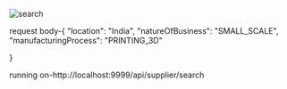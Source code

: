 ![search](https://github.com/user-attachments/assets/e537165a-f276-4a8f-b4e1-36947c8735ef)

request body-{
  "location": "India",
  "natureOfBusiness": "SMALL_SCALE",
  "manufacturingProcess": "PRINTING_3D"
  
}

running on-http://localhost:9999/api/supplier/search

